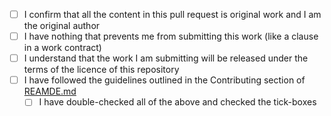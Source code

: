 - [ ] I confirm that all the content in this pull request is original work and I am the original author
- [ ] I have nothing that prevents me from submitting this work (like a clause in a work contract)
- [ ] I understand that the work I am submitting will be released under the terms of the licence of this repository
- [ ] I have followed the guidelines outlined in the Contributing section of [REAMDE.md](https://github.com/darigovresearch/Learn-X-in-Y-minutes-Flashcards#contributing)
  - [ ] I have double-checked all of the above and checked the tick-boxes
